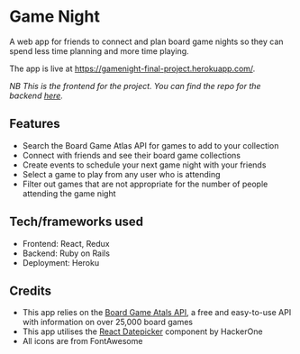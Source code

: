 # Game Night

A web app for friends to connect and plan board game nights so they can spend less time planning and more time playing.

The app is live at https://gamenight-final-project.herokuapp.com/.

*NB This is the frontend for the project. You can find the repo for the backend [here](https://github.com/max-powell/game-night-backend).*

## Features

* Search the Board Game Atlas API for games to add to your collection
* Connect with friends and see their board game collections
* Create events to schedule your next game night with your friends
* Select a game to play from any user who is attending
* Filter out games that are not appropriate for the number of people attending the game night

## Tech/frameworks used

* Frontend: React, Redux
* Backend: Ruby on Rails
* Deployment: Heroku

## Credits
* This app relies on the [Board Game Atals API](https://www.boardgameatlas.com/api/docs), a free and easy-to-use API with information on over 25,000 board games
* This app utilises the [React Datepicker](https://reactdatepicker.com/) component by HackerOne
* All icons are from FontAwesome
